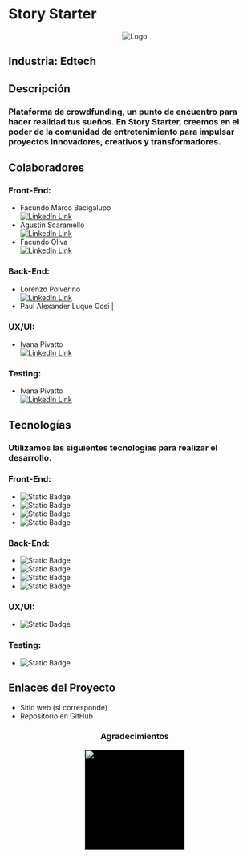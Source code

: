 # Story Starter
<p align="center">
  <img src="https://i.postimg.cc/XqNbhxnL/Story-Starter.png" alt="Logo">
</p>


## Industria: Edtech


## Descripción
### Plataforma de crowdfunding, un punto de encuentro para hacer realidad tus sueños. En Story Starter, creemos en el poder de la comunidad de entretenimiento para impulsar proyectos innovadores, creativos y transformadores.


## Colaboradores
### Front-End:
- Facundo Marco Bacigalupo <br /> [ ![](https://img.shields.io/badge/linkedin%20-%230077B5.svg?&style=for-the-badge&logo=linkedin&logoColor=white 'LinkedIn Link')](https://www.linkedin.com/in/facundolucasmarco/)
- Agustin Scaramello <br /> [ ![](https://img.shields.io/badge/linkedin%20-%230077B5.svg?&style=for-the-badge&logo=linkedin&logoColor=white 'LinkedIn Link')](https://www.linkedin.com/in/agustin-scaramello/)
- Facundo Oliva <br /> [ ![](https://img.shields.io/badge/linkedin%20-%230077B5.svg?&style=for-the-badge&logo=linkedin&logoColor=white 'LinkedIn Link')](https://www.linkedin.com/in/facundo-oliva-0999bb252/)

### Back-End:
- Lorenzo Polverino <br /> [ ![](https://img.shields.io/badge/linkedin%20-%230077B5.svg?&style=for-the-badge&logo=linkedin&logoColor=white 'LinkedIn Link')](https://www.linkedin.com/in/lorenzopolveirno/)
- Paul Alexander Luque Cosi |

### UX/UI:
- Ivana Pivatto <br /> [ ![](https://img.shields.io/badge/linkedin%20-%230077B5.svg?&style=for-the-badge&logo=linkedin&logoColor=white 'LinkedIn Link')](https://www.linkedin.com/in/ivana-pivatto81/)

### Testing:
- Ivana Pivatto <br /> [ ![](https://img.shields.io/badge/linkedin%20-%230077B5.svg?&style=for-the-badge&logo=linkedin&logoColor=white 'LinkedIn Link')](https://www.linkedin.com/in/ivana-pivatto81/)


## Tecnologías
### Utilizamos las siguientes tecnologias para realizar el desarrollo.
### Front-End:
- ![Static Badge](https://img.shields.io/badge/ReactJS-black?logo=REACT)
- ![Static Badge](https://img.shields.io/badge/Redux-black?logo=redux)
- ![Static Badge](https://img.shields.io/badge/Css-black?logo=css3)
- ![Static Badge](https://img.shields.io/badge/Vite-black?logo=vite)

### Back-End:
- ![Static Badge](https://img.shields.io/badge/NodeJs-black?logo=nodedotjs)
- ![Static Badge](https://img.shields.io/badge/Express-black?logo=express)
- ![Static Badge](https://img.shields.io/badge/Passport-black?logo=passport)
- ![Static Badge](https://img.shields.io/badge/PostgreSQL-black?logo=postgresql)

### UX/UI:
- ![Static Badge](https://img.shields.io/badge/Figma-black?logo=figma)

### Testing:
- ![Static Badge](https://img.shields.io/badge/Excel-black?logo=microsoftexcel)


## Enlaces del Proyecto
- Sitio web (si corresponde)
- Repositorio en GitHub

<div align='center'>
<h3>Agradecimientos</h3>
  <a href="https://www.nocountry.tech/" target="_blank">
    <img style='background-color:black;' src="https://encrypted-tbn0.gstatic.com/images?q=tbn:ANd9GcQsukYB3HL90LSwYv_RIR2O2OlCV8Sbkx2eNHv8nRvOu8L16FxLQ0nPzY02wQ_BJOfQZw&usqp=CAU" width="200">
  </a>
</div>
